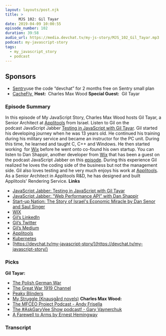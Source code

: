 ```yaml
---
layout: layouts/post.njk
title: >
      MJS 102: Gil Tayar
date: 2019-04-09 10:00:55
episode_number: 102
duration: 39:58
audio_url: https://media.devchat.tv/my-js-story/MJS_102_Gil_Tayar.mp3
podcast: my-javascript-story
tags: 
  - my_javascript_story
  - podcast
---
```


## **Sponsors**

- [Sentry](https://sentry.io/)use the code “devchat” for 2 months free on Sentry small plan
- [CacheFly&nbsp;](https://www.cachefly.com/)
**Host:&nbsp;** Charles Max Wood **Special Guest:** &nbsp;Gil Tayar
### **Episode Summary**
In this episode of My JavaScript Story, Charles Max Wood hosts Gil Tayar, a Senior Architect at&nbsp;<u><a href="https://applitools.com/">Applitools</a></u>&nbsp;from Israel. Listen to Gil on the podcast&nbsp;JavaScript Jabber [Testing in JavaScript with Gil Tayar](https://devchat.tv/js-jabber/jsj-341-testing-in-javascript-with-gil-tayar/). Gil started his developing journey when he was 13 years old. He continued his training during his military service and became an instructor for the PC unit. During this time, he learned and taught C, C++ and Windows. He then started working &nbsp;for [Wix](https://www.wix.com/) before he went onto co-found his own startup. You can listen to Dan Shappir, another developer from [Wix](https://www.wix.com/) that has been a guest on the podcast JavaScript Jabber on this [episode](https://devchat.tv/js-jabber/jsj-334-web-performance-api-with-dan-shappir/). During this experience Gil realized he loves the coding side of the business but not the management side. Gil also loves testing and he very much enjoys his work at <u>Applitools</u>. As a Senior Architect in Applitools R&D, he has designed and built Applitools' Rendering Service. **Links**
- [JavaScript Jabber: Testing in JavaScript with Gil Tayar](https://devchat.tv/js-jabber/jsj-341-testing-in-javascript-with-gil-tayar/)
- [JavaScript Jabber: “Web Performance API” with Dan Shappir](https://devchat.tv/js-jabber/jsj-334-web-performance-api-with-dan-shappir/)
- [Start-up Nation: The Story of Israel's Economic Miracle by Dan Senor and Saul Singer](https://amzn.to/2EuvatG%20-%20Startup%20Nation)
- [<u>WIX </u>](https://amzn.to/2EuvatG%20-%20Startup%20Nation)
- [Gil’s LinkedIn](https://amzn.to/2EuvatG%20-%20Startup%20Nation)
- [Gil’s Twitter](https://twitter.com/giltayar?lang=en)
- [Gil’s Medium](https://medium.com/@giltayar)
- [Applitools](https://applitools.com/)
- [Kubernetes](https://kubernetes.io/docs/concepts/overview/what-is-kubernetes/)
- [https://devchat.tv/my-javascript-story/](https://devchat.tv/my-javascript-story/)

### **Picks**
 **Gil Tayar:**
- <u><a href="https://www.youtube.com/channel/UCP1AejCL4DA7jYkZAELRhHQ">The Polish German War</a></u>
- <u></u>[The Great War 1919 Channel](https://www.youtube.com/channel/UCUcyEsEjhPEDf69RRVhRh4A)
- [Peaky Blinders](https://en.wikipedia.org/wiki/Peaky_Blinders_(TV_series))
- [My Struggle (Knausgård novels)](https://en.wikipedia.org/wiki/My_Struggle_(Knausg%C3%A5rd_novels))
**Charles Max Wood:**
- <u><a href="https://andyfrisella.com/blogs/mfceo-project-podcast">The MFCEO Project Podcast - Andy Frisella </a></u>
- <u><a href="https://www.garyvaynerchuk.com/the-askgaryvee-show-podcast/">The #AskGaryVee Show podcast! - Gary Vaynerchuk</a></u>
- <u><a href="https://www.audible.com/pd/A-Farewell-to-Arms-Audiobook/B002V5CSG6?ds_rl=1262685&amp;ds_rl=1263561&amp;ds_rl=1260658&amp;mkwid=DSAINTTitle_dc&amp;pcrid=239333741509&amp;pmt=b&amp;pkw=&amp;source_code=GO1GBSH07271690CB&amp;cvosrc=ppc%20dynamic%20search.google.634950925&amp;cvo_crid=2">A Farewell to Arms by Ernest Hemingway</a></u>
&nbsp; &nbsp;

### Transcript


